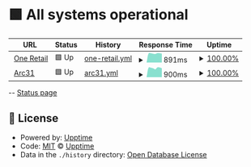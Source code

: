 # <!--live status--> **🟩 All systems operational**

<!--start: status pages-->
<!-- This summary is generated by Upptime (https://github.com/upptime/upptime) -->
<!-- Do not edit this manually, your changes will be overwritten -->
<!-- prettier-ignore -->
| URL | Status | History | Response Time | Uptime |
| --- | ------ | ------- | ------------- | ------ |
| <img alt="" src="https://favicons.githubusercontent.com/oneretailgroup.com.au" height="13"> [One Retail](https://oneretailgroup.com.au) | 🟩 Up | [one-retail.yml](https://github.com/Windsorborn/website-uptime/commits/HEAD/history/one-retail.yml) | <details><summary><img alt="Response time graph" src="./graphs/one-retail/response-time-week.png" height="20"> 891ms</summary><br><a href="https://Windsorborn.github.io/website-uptime/history/one-retail"><img alt="Response time 871" src="https://img.shields.io/endpoint?url=https%3A%2F%2Fraw.githubusercontent.com%2FWindsorborn%2Fwebsite-uptime%2FHEAD%2Fapi%2Fone-retail%2Fresponse-time.json"></a><br><a href="https://Windsorborn.github.io/website-uptime/history/one-retail"><img alt="24-hour response time 871" src="https://img.shields.io/endpoint?url=https%3A%2F%2Fraw.githubusercontent.com%2FWindsorborn%2Fwebsite-uptime%2FHEAD%2Fapi%2Fone-retail%2Fresponse-time-day.json"></a><br><a href="https://Windsorborn.github.io/website-uptime/history/one-retail"><img alt="7-day response time 891" src="https://img.shields.io/endpoint?url=https%3A%2F%2Fraw.githubusercontent.com%2FWindsorborn%2Fwebsite-uptime%2FHEAD%2Fapi%2Fone-retail%2Fresponse-time-week.json"></a><br><a href="https://Windsorborn.github.io/website-uptime/history/one-retail"><img alt="30-day response time 878" src="https://img.shields.io/endpoint?url=https%3A%2F%2Fraw.githubusercontent.com%2FWindsorborn%2Fwebsite-uptime%2FHEAD%2Fapi%2Fone-retail%2Fresponse-time-month.json"></a><br><a href="https://Windsorborn.github.io/website-uptime/history/one-retail"><img alt="1-year response time 871" src="https://img.shields.io/endpoint?url=https%3A%2F%2Fraw.githubusercontent.com%2FWindsorborn%2Fwebsite-uptime%2FHEAD%2Fapi%2Fone-retail%2Fresponse-time-year.json"></a></details> | <details><summary><a href="https://Windsorborn.github.io/website-uptime/history/one-retail">100.00%</a></summary><a href="https://Windsorborn.github.io/website-uptime/history/one-retail"><img alt="All-time uptime 100.00%" src="https://img.shields.io/endpoint?url=https%3A%2F%2Fraw.githubusercontent.com%2FWindsorborn%2Fwebsite-uptime%2FHEAD%2Fapi%2Fone-retail%2Fuptime.json"></a><br><a href="https://Windsorborn.github.io/website-uptime/history/one-retail"><img alt="24-hour uptime 100.00%" src="https://img.shields.io/endpoint?url=https%3A%2F%2Fraw.githubusercontent.com%2FWindsorborn%2Fwebsite-uptime%2FHEAD%2Fapi%2Fone-retail%2Fuptime-day.json"></a><br><a href="https://Windsorborn.github.io/website-uptime/history/one-retail"><img alt="7-day uptime 100.00%" src="https://img.shields.io/endpoint?url=https%3A%2F%2Fraw.githubusercontent.com%2FWindsorborn%2Fwebsite-uptime%2FHEAD%2Fapi%2Fone-retail%2Fuptime-week.json"></a><br><a href="https://Windsorborn.github.io/website-uptime/history/one-retail"><img alt="30-day uptime 100.00%" src="https://img.shields.io/endpoint?url=https%3A%2F%2Fraw.githubusercontent.com%2FWindsorborn%2Fwebsite-uptime%2FHEAD%2Fapi%2Fone-retail%2Fuptime-month.json"></a><br><a href="https://Windsorborn.github.io/website-uptime/history/one-retail"><img alt="1-year uptime 100.00%" src="https://img.shields.io/endpoint?url=https%3A%2F%2Fraw.githubusercontent.com%2FWindsorborn%2Fwebsite-uptime%2FHEAD%2Fapi%2Fone-retail%2Fuptime-year.json"></a></details>
| <img alt="" src="https://favicons.githubusercontent.com/arc31.com" height="13"> [Arc31](https://arc31.com) | 🟩 Up | [arc31.yml](https://github.com/Windsorborn/website-uptime/commits/HEAD/history/arc31.yml) | <details><summary><img alt="Response time graph" src="./graphs/arc31/response-time-week.png" height="20"> 900ms</summary><br><a href="https://Windsorborn.github.io/website-uptime/history/arc31"><img alt="Response time 899" src="https://img.shields.io/endpoint?url=https%3A%2F%2Fraw.githubusercontent.com%2FWindsorborn%2Fwebsite-uptime%2FHEAD%2Fapi%2Farc31%2Fresponse-time.json"></a><br><a href="https://Windsorborn.github.io/website-uptime/history/arc31"><img alt="24-hour response time 872" src="https://img.shields.io/endpoint?url=https%3A%2F%2Fraw.githubusercontent.com%2FWindsorborn%2Fwebsite-uptime%2FHEAD%2Fapi%2Farc31%2Fresponse-time-day.json"></a><br><a href="https://Windsorborn.github.io/website-uptime/history/arc31"><img alt="7-day response time 900" src="https://img.shields.io/endpoint?url=https%3A%2F%2Fraw.githubusercontent.com%2FWindsorborn%2Fwebsite-uptime%2FHEAD%2Fapi%2Farc31%2Fresponse-time-week.json"></a><br><a href="https://Windsorborn.github.io/website-uptime/history/arc31"><img alt="30-day response time 912" src="https://img.shields.io/endpoint?url=https%3A%2F%2Fraw.githubusercontent.com%2FWindsorborn%2Fwebsite-uptime%2FHEAD%2Fapi%2Farc31%2Fresponse-time-month.json"></a><br><a href="https://Windsorborn.github.io/website-uptime/history/arc31"><img alt="1-year response time 899" src="https://img.shields.io/endpoint?url=https%3A%2F%2Fraw.githubusercontent.com%2FWindsorborn%2Fwebsite-uptime%2FHEAD%2Fapi%2Farc31%2Fresponse-time-year.json"></a></details> | <details><summary><a href="https://Windsorborn.github.io/website-uptime/history/arc31">100.00%</a></summary><a href="https://Windsorborn.github.io/website-uptime/history/arc31"><img alt="All-time uptime 100.00%" src="https://img.shields.io/endpoint?url=https%3A%2F%2Fraw.githubusercontent.com%2FWindsorborn%2Fwebsite-uptime%2FHEAD%2Fapi%2Farc31%2Fuptime.json"></a><br><a href="https://Windsorborn.github.io/website-uptime/history/arc31"><img alt="24-hour uptime 100.00%" src="https://img.shields.io/endpoint?url=https%3A%2F%2Fraw.githubusercontent.com%2FWindsorborn%2Fwebsite-uptime%2FHEAD%2Fapi%2Farc31%2Fuptime-day.json"></a><br><a href="https://Windsorborn.github.io/website-uptime/history/arc31"><img alt="7-day uptime 100.00%" src="https://img.shields.io/endpoint?url=https%3A%2F%2Fraw.githubusercontent.com%2FWindsorborn%2Fwebsite-uptime%2FHEAD%2Fapi%2Farc31%2Fuptime-week.json"></a><br><a href="https://Windsorborn.github.io/website-uptime/history/arc31"><img alt="30-day uptime 100.00%" src="https://img.shields.io/endpoint?url=https%3A%2F%2Fraw.githubusercontent.com%2FWindsorborn%2Fwebsite-uptime%2FHEAD%2Fapi%2Farc31%2Fuptime-month.json"></a><br><a href="https://Windsorborn.github.io/website-uptime/history/arc31"><img alt="1-year uptime 100.00%" src="https://img.shields.io/endpoint?url=https%3A%2F%2Fraw.githubusercontent.com%2FWindsorborn%2Fwebsite-uptime%2FHEAD%2Fapi%2Farc31%2Fuptime-year.json"></a></details>

<!--end: status pages-->

--
[Status page](https://windsorborn.github.io/website-uptime/)

## 📄 License

- Powered by: [Upptime](https://github.com/upptime/upptime)
- Code: [MIT](./LICENSE) © [Upptime](https://upptime.js.org)
- Data in the `./history` directory: [Open Database License](https://opendatacommons.org/licenses/odbl/1-0/)

